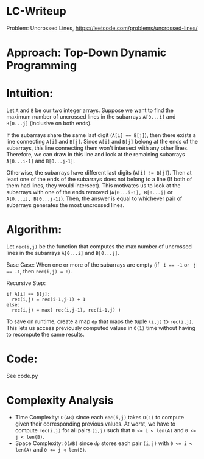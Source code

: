 # LC-Writeup
Problem: Uncrossed Lines, https://leetcode.com/problems/uncrossed-lines/

# Approach: Top-Down Dynamic Programming

# Intuition:
Let ```A``` and ```B``` be our two integer arrays. Suppose we want to find the maximum number of uncrossed lines in the subarrays ```A[0...i]``` and ```B[0...j]``` (inclusive on both ends).

If the subarrays share the same last digit (```A[i] == B[j]```), then there exists a line connecting ```A[i]``` and ```B[j]```. Since ```A[i]``` and ```B[j]``` belong at the ends of the subarrays, this line connecting them won't intersect with any other lines. Therefore, we can draw in this line and look at the remaining subarrays ```A[0...i-1]``` and ```B[0...j-1]```.

Otherwise, the subarrays have different last digits (```A[i] != B[j]```). Then at least one of the ends of the subarrays does not belong to a line (If both of them had lines, they would intersect). This motivates us to look at the subarrays with one of the ends removed (```A[0...i-1], B[0...j]``` or ```A[0...i], B[0...j-1]```). Then, the answer is equal to whichever pair of subarrays generates the most uncrossed lines.

# Algorithm:
Let ```rec(i,j)``` be the function that computes the max number of uncrossed lines in the subarrays ```A[0...i]``` and ```B[0...j]```.

Base Case: 
When one or more of the subarrays are empty (if ``` i == -1``` or ``` j == -1```, then ```rec(i,j) = 0```). 

Recursive Step:
```
if A[i] == B[j]:
  rec(i,j) = rec(i-1,j-1) + 1
else:
  rec(i,j) = max( rec(i,j-1), rec(i-1,j) )
```

To save on runtime, create a map ```dp``` that maps the tuple ```(i,j)``` to ```rec(i,j)```. This lets us access previously computed values in ```O(1)``` time without having to recompute the same results.

# Code:
See code.py
 
# Complexity Analysis
- Time Complexity: ```O(AB)``` since each ```rec(i,j)``` takes ```O(1)``` to compute given their corresponding previous values. At worst, we have to compute ```rec(i,j)``` for all pairs ```(i,j)``` such that ```0 <= i < len(A)``` and ```0 <= j < len(B)```.
- Space Complexity: ```O(AB)``` since ```dp``` stores each pair ```(i,j)``` with ```0 <= i < len(A)``` and ```0 <= j < len(B)```.
